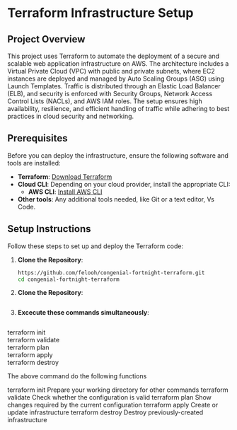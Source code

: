 # Terraform Infrastructure Setup

## Project Overview

This project uses Terraform to automate the deployment of a secure and scalable web application infrastructure on AWS. The architecture includes a Virtual Private Cloud (VPC) with public and private subnets, where EC2 instances are deployed and managed by Auto Scaling Groups (ASG) using Launch Templates. Traffic is distributed through an Elastic Load Balancer (ELB), and security is enforced with Security Groups, Network Access Control Lists (NACLs), and AWS IAM roles. The setup ensures high availability, resilience, and efficient handling of traffic while adhering to best practices in cloud security and networking.

## Prerequisites

Before you can deploy the infrastructure, ensure the following software and tools are installed:

- **Terraform**: [Download Terraform](https://www.terraform.io/downloads.html)
- **Cloud CLI**: Depending on your cloud provider, install the appropriate CLI:
  - **AWS CLI**: [Install AWS CLI](https://docs.aws.amazon.com/cli/latest/userguide/install-cliv2.html)
- **Other tools**: Any additional tools needed, like Git or a text editor, Vs Code.

## Setup Instructions

Follow these steps to set up and deploy the Terraform code:

1. **Clone the Repository**:
   ```bash  
   https://github.com/felooh/congenial-fortnight-terraform.git
   cd congenial-fortnight-terraform

1. **Clone the Repository**:
   ```bash
   

1. **Excecute these commands simultaneously**:
   ```bash
  terraform init          
  terraform validate      
  terraform plan          
  terraform apply         
  terraform destroy       


The above command do the following functions

  terraform init          Prepare your working directory for other commands
  terraform validate      Check whether the configuration is valid
  terraform plan          Show changes required by the current configuration
  terraform apply         Create or update infrastructure
  terraform destroy       Destroy previously-created infrastructure
  